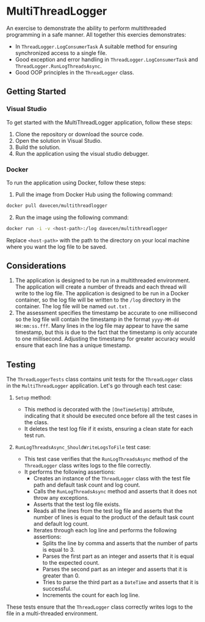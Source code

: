 # MultiThreadLogger

An exercise to demonstrate the ability to perform multithreaded programming in a safe manner. All together this exercies demonstrates: 
- In `ThreadLogger.LogConsumerTask` A suitable method for ensuring synchronized access to a single file.
- Good exception and error handling in `ThreadLogger.LogConsumerTask` and `ThreadLogger.RunLogThreadsAsync`. 
- Good OOP principles in the `ThreadLogger` class.

## Getting Started

### Visual Studio

To get started with the MultiThreadLogger application, follow these steps:

1. Clone the repository or download the source code.
2. Open the solution in Visual Studio.
3. Build the solution.
4. Run the application using the visual studio debugger.

### Docker

To run the application using Docker, follow these steps:

1. Pull the image from Docker Hub using the following command:

```bash
docker pull davecen/multithreadlogger
```

2. Run the image using the following command:

```bash
docker run -i -v <host-path>:/log davecen/multithreadlogger
```

Replace `<host-path>` with the path to the directory on your local machine where you want the log file to be saved.

## Considerations

1. The application is designed to be run in a multithreaded environment. The application will create a number of threads and each thread will write to the log file. The application is designed to be run in a Docker container, so the log file will be written to the `/log` directory in the container. The log file will be named `out.txt`			.
2. The assessment specifies the timestamp be accurate to one millisecond so the log file will contain the timestamp in the format `yyyy-MM-dd HH:mm:ss.fff`. Many lines in the log file may appear to have the same timestamp, but this is due to the fact that the timestamp is only accurate to one millisecond. Adjusting the timestamp for greater accuracy would ensure that each line has a unique timestamp.

## Testing

The `ThreadLoggerTests` class contains unit tests for the `ThreadLogger` class in the `MultiThreadLogger` application. Let's go through each test case:

1. `Setup` method:
   - This method is decorated with the `[OneTimeSetUp]` attribute, indicating that it should be executed once before all the test cases in the class.
   - It deletes the test log file if it exists, ensuring a clean state for each test run.

2. `RunLogThreadsAsync_ShouldWriteLogsToFile` test case:
   - This test case verifies that the `RunLogThreadsAsync` method of the `ThreadLogger` class writes logs to the file correctly.
   - It performs the following assertions:
     - Creates an instance of the `ThreadLogger` class with the test file path and default task count and log count.
     - Calls the `RunLogThreadsAsync` method and asserts that it does not throw any exceptions.
     - Asserts that the test log file exists.
     - Reads all the lines from the test log file and asserts that the number of lines is equal to the product of the default task count and default log count.
     - Iterates through each log line and performs the following assertions:
       - Splits the line by comma and asserts that the number of parts is equal to 3.
       - Parses the first part as an integer and asserts that it is equal to the expected count.
       - Parses the second part as an integer and asserts that it is greater than 0.
       - Tries to parse the third part as a `DateTime` and asserts that it is successful.
       - Increments the count for each log line.

These tests ensure that the `ThreadLogger` class correctly writes logs to the file in a multi-threaded environment.

